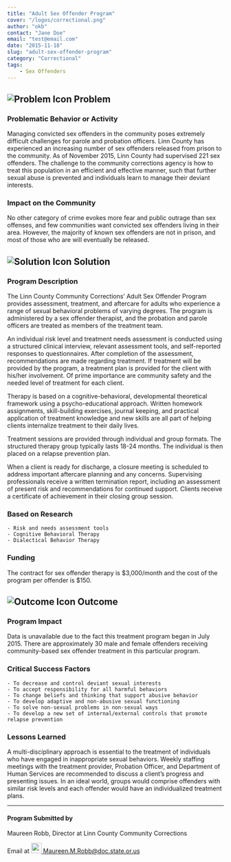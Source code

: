 ```yaml
---
title: "Adult Sex Offender Program"
cover: "/logos/correctional.png"
author: "okb"
contact: "Jane Doe"
email: "test@email.com"
date: "2015-11-18"
slug: "adult-sex-offender-program"
category: "Correctional"
tags:
    - Sex Offenders
---
```



## ![Problem Icon](https://github.com/google/material-design-icons/raw/master/alert/1x_web/ic_error_outline_black_48dp.png "Problem") Problem

### Problematic Behavior or Activity

Managing convicted sex offenders in the community poses extremely difficult challenges for parole and probation officers. Linn County has experienced an increasing number of sex offenders released from prison to the community. As of November 2015, Linn County had supervised 221 sex offenders. The challenge to the community corrections agency is how to treat this population in an efficient and effective manner, such that further sexual abuse is prevented and individuals learn to manage their deviant interests.

### Impact on the Community

No other category of crime evokes more fear and public outrage than sex offenses, and few communities want convicted sex offenders living in their area. However, the majority of known sex offenders are not in prison, and most of those who are will eventually be released.


## ![Solution Icon](https://github.com/google/material-design-icons/raw/master/action/1x_web/ic_lightbulb_outline_black_48dp.png "Solution") Solution

### Program Description

The Linn County Community Corrections’ Adult Sex Offender Program provides assessment, treatment, and aftercare for adults who experience a range of sexual behavioral problems of varying degrees. The program is administered by a sex offender therapist, and the probation and parole officers are treated as members of the treatment team.

An individual risk level and treatment needs assessment is conducted using a structured clinical interview, relevant assessment tools, and self-reported responses to questionnaires. After completion of the assessment, recommendations are made regarding treatment. If treatment will be provided by the program, a treatment plan is provided for the client with his/her involvement. Of prime importance are community safety and the needed level of treatment for each client.

Therapy is based on a cognitive-behavioral, developmental theoretical framework using a psycho-educational approach. Written homework assignments, skill-building exercises, journal keeping, and practical application of treatment knowledge and new skills are all part of helping clients internalize treatment to their daily lives.

Treatment sessions are provided through individual and group formats. The structured therapy group typically lasts 18-24 months. The individual is then placed on a relapse prevention plan.

When a client is ready for discharge, a closure meeting is scheduled to address important aftercare planning and any concerns. Supervising professionals receive a written termination report, including an assessment of present risk and recommendations for continued support. Clients receive a certificate of achievement in their closing group session.

### Based on Research

    - Risk and needs assessment tools
    - Cognitive Behavioral Therapy
    - Dialectical Behavior Therapy

### Funding

The contract for sex offender therapy is $3,000/month and the cost of the program per offender is $150.


## ![Outcome Icon](https://github.com/google/material-design-icons/raw/master/action/1x_web/ic_view_list_black_48dp.png "Outcome") Outcome

### Program Impact

Data is unavailable due to the fact this treatment program began in July 2015. There are approximately 30 male and female offenders receiving community-based sex offender treatment in this particular program.

### Critical Success Factors

    - To decrease and control deviant sexual interests
    - To accept responsibility for all harmful behaviors
    - To change beliefs and thinking that support abusive behavior
    - To develop adaptive and non-abusive sexual functioning
    - To solve non-sexual problems in non-sexual ways
    - To develop a new set of internal/external controls that promote relapse prevention

### Lessons Learned

A multi-disciplinary approach is essential to the treatment of individuals who have engaged in inappropriate sexual behaviors. Weekly staffing meetings with the treatment provider, Probation Officer, and Department of Human Services are recommended to discuss a client’s progress and presenting issues. In an ideal world, groups would comprise offenders with similar risk levels and each offender would have an individualized treatment plans.

---

#### Program Submitted by 
Maureen Robb, Director at Linn County Community Corrections

Email at <a href="mailto:Maureen.M.Robb@doc.state.or.us"><img src="https://github.com/google/material-design-icons/raw/master/communication/1x_web/ic_email_black_48dp.png" width="24" /> Maureen.M.Robb@doc.state.or.us</a>
